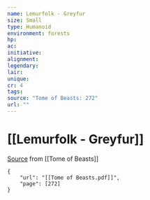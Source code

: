 ```yaml
---
name: Lemurfolk - Greyfur
size: Small
type: Humanoid
environment: forests
hp: 
ac: 
initiative: 
alignment: 
legendary: 
lair: 
unique: 
cr: 4
tags: 
source: "Tome of Beasts: 272"
url: ""
---
```

# [[Lemurfolk - Greyfur]]

[Source](zotero://open-pdf/library/items/ULEQWHJM?page=272) from [[Tome of Beasts]]

```pdf
{
	"url": "[[Tome of Beasts.pdf]]",
	"page": [272]
}
```

